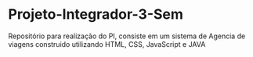 # Projeto-Integrador-3-Sem
Repositório para realização do PI, consiste em um sistema de Agencia de viagens construido utilizando HTML, CSS, JavaScript e JAVA 
